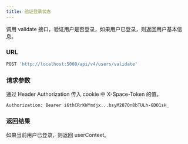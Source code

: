 ```yaml
---
title: 验证登录状态
---
```


调用 validate 接口，验证用户是否登录，如果用户已登录，则返回用户基本信息。

### URL

```js
POST 'http://localhost:5000/api/v4/users/validate'
```

### 请求参数

通过 Header Authorization 传入 cookie 中 X-Space-Token 的值。

```shell
Authorization: Bearer i6thCRrKWYmdjx...bsyM287On8bTULh-GDO1sH_
```

### 返回结果

如果当前用户已登录，则返回 userContext。
